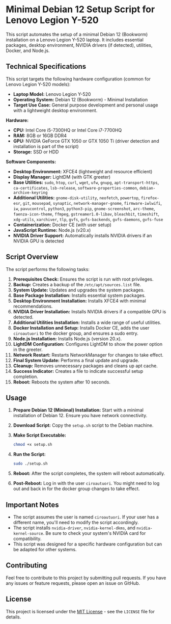 # Minimal Debian 12 Setup Script for Lenovo Legion Y-520

This script automates the setup of a minimal Debian 12 (Bookworm) installation on a Lenovo Legion Y-520 laptop. It includes essential packages, desktop environment, NVIDIA drivers (if detected), utilities, Docker, and Node.js.

## Technical Specifications

This script targets the following hardware configuration (common for Lenovo Legion Y-520 models):

- **Laptop Model:** Lenovo Legion Y-520
- **Operating System:** Debian 12 (Bookworm) - Minimal Installation
- **Target Use Case:** General purpose development and personal usage with a lightweight desktop environment.

**Hardware:**

- **CPU:** Intel Core i5-7300HQ or Intel Core i7-7700HQ
- **RAM:** 8GB or 16GB DDR4
- **GPU:** NVIDIA GeForce GTX 1050 or GTX 1050 Ti (driver detection and installation is part of the script)
- **Storage:** SSD or HDD

**Software Components:**

- **Desktop Environment:** XFCE4 (lightweight and resource efficient)
- **Display Manager:** LightDM (with GTK greeter)
- **Base Utilities:** `sudo`, `htop`, `curl`, `wget`, `ufw`, `gnupg`, `apt-transport-https`, `ca-certificates`, `lsb-release`, `software-properties-common`, `debian-archive-keyring`
- **Additional Utilities:** `gnome-disk-utility`, `neofetch`, `powertop`, `firefox-esr`, `git`, `mousepad`, `synaptic`, `network-manager-gnome`, `firmware-iwlwifi`, `iw`, `pavucontrol`, `python3`, `python3-pip`, `gnome-screenshot`, `arc-theme`, `faenza-icon-theme`, `ffmpeg`, `gstreamer1.0-libav`, `bleachbit`, `timeshift`, `xdg-utils`, `xarchiver`, `tlp`, `gvfs`, `gvfs-backends`, `gvfs-daemons`, `gvfs-fuse`
- **Containerization:** Docker CE (with user setup)
- **JavaScript Runtime:** Node.js (v20.x)
- **NVIDIA Driver Support:** Automatically installs NVIDIA drivers if an NVIDIA GPU is detected

## Script Overview

The script performs the following tasks:

1. **Prerequisites Check:** Ensures the script is run with root privileges.
2. **Backup:** Creates a backup of the `/etc/apt/sources.list` file.
3. **System Update:** Updates and upgrades the system packages.
4. **Base Package Installation:** Installs essential system packages.
5. **Desktop Environment Installation:** Installs XFCE4 with minimal recommendations.
6. **NVIDIA Driver Installation:** Installs NVIDIA drivers if a compatible GPU is detected.
7. **Additional Utilities Installation:** Installs a wide range of useful utilities.
8. **Docker Installation and Setup:** Installs Docker CE, adds the user `ciroautuori` to the docker group, and ensures a sudo entry.
9. **Node.js Installation:** Installs Node.js (version 20.x).
10. **LightDM Configuration:** Configures LightDM to show the power option in the greeter.
11. **Network Restart:** Restarts NetworkManager for changes to take effect.
12. **Final System Update:** Performs a final update and upgrade.
13. **Cleanup:** Removes unnecessary packages and cleans up apt cache.
14. **Success Indicator:** Creates a file to indicate successful setup completion.
15. **Reboot:** Reboots the system after 10 seconds.

## Usage

1. **Prepare Debian 12 (Minimal) Installation:** Start with a minimal installation of Debian 12. Ensure you have network connectivity.
2. **Download Script:** Copy the `setup.sh` script to the Debian machine.
3. **Make Script Executable:**

    ```bash
    chmod +x setup.sh
    ```

4. **Run the Script:**

    ```bash
    sudo ./setup.sh
    ```

5. **Reboot:** After the script completes, the system will reboot automatically.
6. **Post-Reboot:** Log in with the user `ciroautuori`. You might need to log out and back in for the docker group changes to take effect.

## Important Notes

- The script assumes the user is named `ciroautuori`. If your user has a different name, you'll need to modify the script accordingly.
- The script installs `nvidia-driver`, `nvidia-kernel-dkms`, and `nvidia-kernel-source`. Be sure to check your system's NVIDIA card for compatibility.
- This script was designed for a specific hardware configuration but can be adapted for other systems.

## Contributing

Feel free to contribute to this project by submitting pull requests. If you have any issues or feature requests, please open an issue on GitHub.

## License

This project is licensed under the [MIT License](LICENSE) - see the `LICENSE` file for details.
